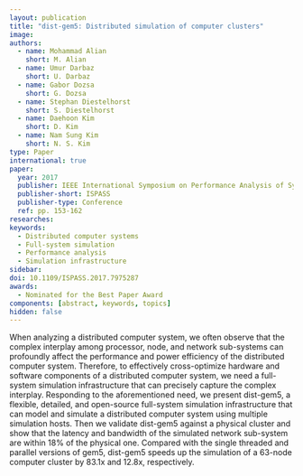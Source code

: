 ```yaml
---
layout: publication
title: "dist-gem5: Distributed simulation of computer clusters"
image:
authors:
  - name: Mohammad Alian
    short: M. Alian
  - name: Umur Darbaz
    short: U. Darbaz
  - name: Gabor Dozsa
    short: G. Dozsa
  - name: Stephan Diestelhorst
    short: S. Diestelhorst
  - name: Daehoon Kim
    short: D. Kim
  - name: Nam Sung Kim
    short: N. S. Kim
type: Paper
international: true
paper:
  year: 2017
  publisher: IEEE International Symposium on Performance Analysis of Systems and Software
  publisher-short: ISPASS
  publisher-type: Conference
  ref: pp. 153-162
researches: 
keywords:
  - Distributed computer systems
  - Full-system simulation
  - Performance analysis
  - Simulation infrastructure
sidebar:
doi: 10.1109/ISPASS.2017.7975287
awards:
  - Nominated for the Best Paper Award
components: [abstract, keywords, topics]
hidden: false
---
```


When analyzing a distributed computer system, we often observe that the complex interplay among processor, node, and network sub-systems can profoundly affect the performance and power efficiency of the distributed computer system. Therefore, to effectively cross-optimize hardware and software components of a distributed computer system, we need a full-system simulation infrastructure that can precisely capture the complex interplay. Responding to the aforementioned need, we present dist-gem5, a flexible, detailed, and open-source full-system simulation infrastructure that can model and simulate a distributed computer system using multiple simulation hosts. Then we validate dist-gem5 against a physical cluster and show that the latency and bandwidth of the simulated network sub-system are within 18% of the physical one. Compared with the single threaded and parallel versions of gem5, dist-gem5 speeds up the simulation of a 63-node computer cluster by 83.1x and 12.8x, respectively.